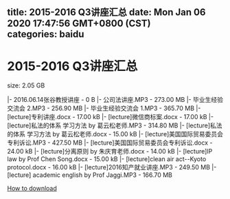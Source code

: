 
title: 2015-2016 Q3讲座汇总
date: Mon Jan 06 2020 17:47:56 GMT+0800 (CST)    
categories: baidu
---

# 2015-2016 Q3讲座汇总
size: 2.05 GB
 
 
|- 2016.06.14张谷教授讲座 - 0 B
|- 公司法讲座.MP3 - 273.00 MB
|- 毕业生经验交流会 2.MP3 - 256.90 MB
|- 毕业生经验交流会 1.MP3 - 365.70 MB
|- [lecture]专利讲座.docx - 17.00 kB
|- [lecture]微信商标案.docx - 17.00 kB
|- [lecture]私法的体系 学习方法 by 葛云松老师.MP3 - 314.80 MB
|- [lecture]私法的体系 学习方法 by 葛云松老师.docx - 15.00 kB
|- [lecture]美国国际贸易委员会专利诉讼.MP3 - 427.50 MB
|- [lecture]美国国际贸易委员会专利诉讼.docx - 24.00 kB
|- [lecture]分离原则 by 朱庆育老师.docx - 14.00 kB
|- [lecture]IP law by Prof Chen Song.docx - 15.00 kB
|- [lecture]clean air act--Kyoto protocol.docx - 16.00 kB
|- [lecture]2016知产就业讲座.MP3 - 249.50 MB
|- [lecture] academic english by Prof Jaggi.MP3 - 166.70 MB

[How to download](https://bpcam.bemobtrk.com/go/2ceec3aa-1ca2-46d6-b9ff-aaa5c184517c?jno=1504)